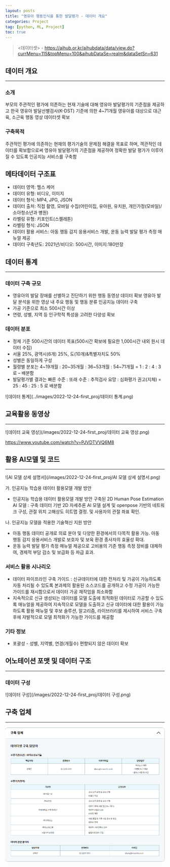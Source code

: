 ```yaml
---
layout: posts
title: "영유아 행동인식을 통한 발달평가 - 데이터 개요"
categories: Project
tag: [python, ML, Project]
toc: true
---
```


> <데이터셋> - https://aihub.or.kr/aihubdata/data/view.do?currMenu=115&topMenu=100&aihubDataSe=realm&dataSetSn=631

## 데이터 개요
***
### 소개
부모의 주관적인 평가에 의존하는 현재 기술에 대해 영유아 발달평가의 기준점을 제공하고 한국 영유아 발달선별검사(K-DST) 기준에 의한 4~71개월 영유아를 대상으로 대근육, 소근육 행동 영상 데이터셋 확보

### 구축목적
주관적인 평가에 의존하는 현재의 평가기술의 문제점 해결을 목표로 하며, 객관적인 데이터를 확보함으로써 영유아 발달평가의 기준점을 제공하여 정확한 발달 평가가 이루어질 수 있도록 인공지능 서비스를 구축함

## 메타데이터 구조표
- 데이터 영역: 헬스 케어
- 데이터 유형: 비디오, 이미지
- 데이터 형식: MP4, JPG, JSON
- 데이터 출처: 직접 촬영, 모바일 수집(어린이집, 유아원, 유치원, 개인가정(모바일)/ 소아청소년과 병원)
- 라벨링 유형: 키포인트(스켈레톤)
- 라벨링 형식: JSON
- 데이터 활용 서비스: 아동 행동 감지 응용서비스 개발, 운동 능력 발달 평가 측정 매뉴얼 제공
- 데이터 구축년도: 2021년/비디오: 500시간, 이미지:180만장

## 데이터 통계
***
### 데이터 구축 규모
- 영유아의 발달 장애를 선별하고 진단하기 위한 행동 동영상 데이터 확보
영유아 발달 분석을 위한 영상 내 주요 행동 및 행동 분류 인공지능 데이터 구축
- 가공 기준으로 최소 500시간 이상
- 연령, 성별, 지역 등 인구학적 특성을 고려한 다양성 확보

### 데이터 분포
- 정제 기준 500시간의 데이터 목표(500시간 확보에 필요한 1,000시간 내외 원시 데이터 수집)
- 서울 25%, 광역시(6개) 25%, 도(10개)&특별자치도 50%
- 성별은 동일하게 구성
- 월령별 분포는 4~19개월 : 20~35개월 : 36~53개월 : 54~71개월 = 1 : 2 : 4 : 3 로 – 배분함
- 발달평가별 결과는 빠른 수준 : 또래 수준 : 추적검사 요망 : 심화평가 권고(지체) = 25 : 45 : 25 : 5 로 배분함

![데이터 통계](../images/2022-12-24-first_proj/데이터 통계.png)

## 교육활용 동영상
***
![데이터 교육 영상](/images/2022-12-24-first_proj/데이터 교육 영상.png)

https://www.youtube.com/watch?v=PJVDTVVQ6M8

## 활용 AI모델 및 코드
***
![AI 모델 상세 설명서](/images/2022-12-24-first_proj/AI 모델 상세 설명서.png)

가. 인공지능 학습용 데이터 활용모델 개발 방안

-  인공지능 학습용 데이터 활용모델 개발 방안 구축된 2D Human Pose Estimation AI 모델 : 구축 데이터 기반 2D 자세추론 AI 모델 설계 및 openpose 기반의 네트워크 구성, 관절 위치 고해상도 히트맵 결정. 및 사용자의 관절 좌표 확인. 

나. 인공지능 모델을 적용한 기술혁신 지원 방안

- 아동 행동 데이터 공개로 의료 분야 및 다양한 환경에서의 다목적 활용 가능. 아동 행동 감지 응용서비스 개발로 보호자 및 보육 환경 종사자의 효율성 확대. 
- 운동 능력 발달 평가 측정 매뉴얼 제공으로 고비용의 기존 행동 측정 장비를 대체하여, 경제적 부담 감소 및 보급화 등 파급 효과.

### 서비스 활용 시나리오
- 데이터 파이프라인 구축 가이드 : 신규데이터에 대한 전처리 및 가공이 가능하도록 자동 처리될 수 있도록 본과제의 활용된 소스코드를 공개하고 수정 가공이 가능한 가이드를 재시함으로서 데이터 가공 재작업을 최소화함
- 지속적으로 신규 생성되는 데이터를 모델 도출에 최적화된 데이터로 가공할 수 있도록 매뉴얼을 제공하여 지속적으로 모델을 도출하고 신규 데이터에 대한 활용이 가능하도록 활용 매뉴얼 및 후보 솔루션, 알고리즘, 라이브러리를 제시하여 서비스 구축 후에 자발적으로 모델 최적화가 가능한 가이드를 제공함

### 기타 정보

- 포괄성 - 성별, 지역별, 연경(개월수) 편향되지 않은 데이터 확보

## 어노테이션 포맷 및 데이터 구조
***
### 데이터 구성

![데이터 구성](/images/2022-12-24-first_proj/데이터 구성.png)

## 구축 업체
***
![구축업체](/images/2022-12-24-first_proj/구축업체.png)